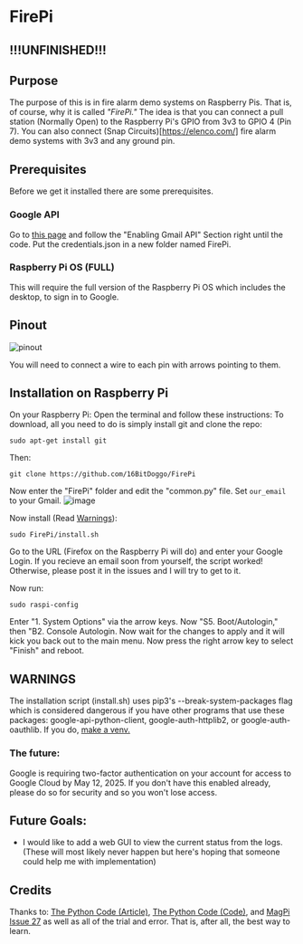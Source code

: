 # FirePi
## !!!UNFINISHED!!!
## Purpose
The purpose of this is in fire alarm demo systems on Raspberry Pis. That is, of course, why it is called _"FirePi."_ The idea is that you can connect a pull station (Normally Open) to the Raspberry Pi's GPIO from 3v3 to GPIO 4 (Pin 7). You can also connect (Snap Circuits)[https://elenco.com/] fire alarm demo systems with 3v3 and any ground pin.

## Prerequisites
Before we get it installed there are some prerequisites.
### Google API
Go to [this page](https://thepythoncode.com/article/use-gmail-api-in-python) and follow the "Enabling Gmail API" Section right until the code. Put the credentials.json in a new folder named FirePi.
### Raspberry Pi OS **(FULL)**
This will require the full version of the Raspberry Pi OS which includes the desktop, to sign in to Google.

## Pinout
![pinout](https://github.com/user-attachments/assets/7cd5c46a-2c01-4009-a5ba-da127950a243)

You will need to connect a wire to each pin with arrows pointing to them.

## Installation on Raspberry Pi
On your Raspberry Pi:
Open the terminal and follow these instructions:
To download, all you need to do is simply install git and clone the repo:
```
sudo apt-get install git
```
Then:
```
git clone https://github.com/16BitDoggo/FirePi
```
Now enter the "FirePi" folder and edit the "common.py" file. Set `our_email` to your Gmail.
![image](https://github.com/user-attachments/assets/ffdffd8d-e49d-40b5-bc79-059ecd2ab9a5)

Now install (Read [Warnings](https://github.com/16BitDoggo/FirePi/new/main?readme=1#warnings)):
```
sudo FirePi/install.sh
```
Go to the URL (Firefox on the Raspberry Pi will do) and enter your Google Login.
If you recieve an email soon from yourself, the script worked! Otherwise, please post it in the issues and I will try to get to it.

Now run:
```
sudo raspi-config
```
Enter "1. System Options" via the arrow keys. Now "S5. Boot/Autologin," then "B2. Console Autologin. Now wait for the changes to apply and it will kick you back out to the main menu. Now press the right arrow key to select "Finish" and reboot.

## WARNINGS
The installation script (install.sh) uses pip3's --break-system-packages flag which is considered dangerous if you have other programs that use these packages: google-api-python-client, google-auth-httplib2, or google-auth-oauthlib. If you do, [make a venv.](https://docs.python.org/3/library/venv.html)

### The future:
Google is requiring two-factor authentication on your account for access to Google Cloud by May 12, 2025. If you don't have this enabled already, please do so for security and so you won't lose access.

## Future Goals:
- I would like to add a web GUI to view the current status from the logs.
(These will most likely never happen but here's hoping that someone could help me with implementation)

## Credits
Thanks to: [The Python Code (Article)](https://thepythoncode.com/article/use-gmail-api-in-python), [The Python Code (Code)](https://thepythoncode.com/code/use-gmail-api-in-python), and [MagPi Issue 27](https://issuu.com/themagpi/docs/issue27final/17?e=1) as well as all of the trial and error. That is, after all, the best way to learn.
